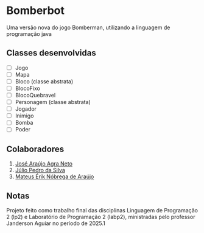 # Bomberbot
Uma versão nova do jogo Bomberman, utilizando a linguagem de programação java
## Classes desenvolvidas
- [ ] Jogo
- [ ] Mapa
- [ ] Bloco (classe abstrata)
- [ ] BlocoFixo
- [ ] BlocoQuebravel
- [ ] Personagem (classe abstrata)
- [ ] Jogador
- [ ] Inimigo
- [ ] Bomba
- [ ] Poder
## Colaboradores
1. [José Araújo Agra Neto](@LittleNeto)
1. [Júlio Pedro da Silva](@julioP-dev)
1. [Mateus Érik Nóbrega de Araújo](@mateuserikNA)
## Notas
Projeto feito como trabalho final das disciplinas Linguagem de Programação 2 (lp2) e Laboratório de Programação 2 (labp2), ministradas pelo professor Janderson Aguiar no período de 2025.1
